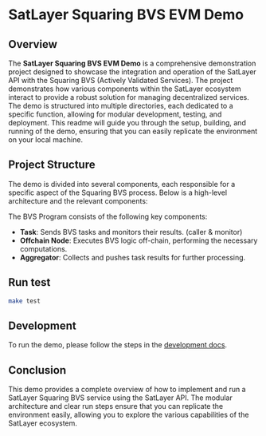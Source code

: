 # SatLayer Squaring BVS EVM Demo

## Overview

The **SatLayer Squaring BVS EVM Demo** is a comprehensive demonstration project designed to showcase the integration and operation of the SatLayer API with the Squaring BVS (Actively Validated Services). The project demonstrates how various components within the SatLayer ecosystem interact to provide a robust solution for managing decentralized services. The demo is structured into multiple directories, each dedicated to a specific function, allowing for modular development, testing, and deployment. This readme will guide you through the setup, building, and running of the demo, ensuring that you can easily replicate the environment on your local machine.

## Project Structure

The demo is divided into several components, each responsible for a specific aspect of the Squaring BVS process. Below is a high-level architecture and the relevant components:

The BVS Program consists of the following key components:

- **Task**: Sends BVS tasks and monitors their results. (caller & monitor)
- **Offchain Node**: Executes BVS logic off-chain, performing the necessary computations.
- **Aggregator**: Collects and pushes task results for further processing.

## Run test

```bash
make test
```

## Development

To run the demo, please follow the steps in the [development docs](./development.md).

## Conclusion

This demo provides a complete overview of how to implement and run a SatLayer Squaring BVS service using the SatLayer API. The modular architecture and clear run steps ensure that you can replicate the environment easily, allowing you to explore the various capabilities of the SatLayer ecosystem.
